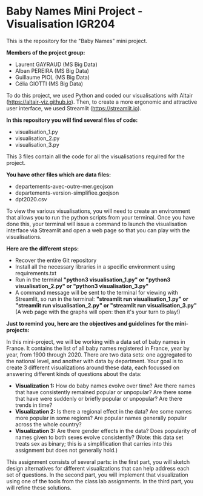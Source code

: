 # Baby Names Mini Project - Visualisation IGR204

This is the repository for the "Baby Names" mini project.

**Members of the project group:**  
- Laurent GAYRAUD (MS Big Data)
- Alban PEREIRA (MS Big Data)
- Guillaume PIOL (MS Big Data)
- Célia GIOTTI (MS Big Data)

To do this project, we used Python and coded our visualisations with Altair (https://altair-viz.github.io). Then, to create a more ergonomic and attractive user interface, we used Streamlit (https://streamlit.io). 

**In this repository you will find several files of code:**
- visualisation_1.py
- visualisation_2.py
- visualisation_3.py

This 3 files contain all the code for all the visualisations required for the project.

**You have other files which are data files:**
- departements-avec-outre-mer.geojson
- departements-version-simplifiee.geojson
- dpt2020.csv

To view the various visualisations, you will need to create an environment that allows you to run the python scripts from your terminal. Once you have done this, your terminal will issue a command to launch the visualisation interface via Streamlit and open a web page so that you can play with the visualisations.

**Here are the different steps:**  
- Recover the entire Git repository
- Install all the necessary libraries in a specific environment using requirements.txt
- Run in the terminal **"python3 visualisation_1.py" or "python3 visualisation_2.py" or "python3 visualisation_3.py"**
- A command message will be sent to the terminal for viewing with Streamlit, so run in the terminal: **"streamlit run visualisation_1.py" or "streamlit run visualisation_2.py" or "streamlit run visualisation_3.py"** (A web page with the graphs will open: then it's your turn to play!)

**Just to remind you, here are the objectives and guidelines for the mini-projects:** 

In this mini-project, we will be working with a data set of baby names in France. It contains the list of all baby names registered in France, year by year, from 1900 through 2020. There are two data sets: one aggregated to the national level, and another with data by department. Your goal is to create 3 different visualizations around these data, each focussed on answering different kinds of questions about the data:

- **Visualization 1:** How do baby names evolve over time? Are there names that have consistently remained popular or unpopular? Are there some that have were suddenly or briefly popular or unpopular? Are there trends in time?
- **Visualization 2:** Is there a regional effect in the data? Are some names more popular in some regions? Are popular names generally popular across the whole country?
- **Visualization 3:** Are there gender effects in the data? Does popularity of names given to both sexes evolve consistently? (Note: this data set treats sex as binary; this is a simplification that carries into this assignment but does not generally hold.)

This assignment consists of several parts: in the first part, you will sketch design alternatives for different visualizations that can help address each set of questions. In the second part, you will implement that visualization using one of the tools from the class lab assignments. In the third part, you will refine these solutions.



